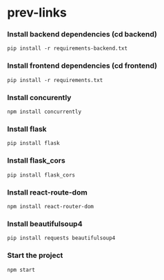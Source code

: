 # prev-links

### Install backend dependencies (cd  backend)

`
pip install -r requirements-backend.txt
`

### Install frontend dependencies (cd  frontend)

`
pip install -r requirements.txt
`

### Install concurently
`
npm install concurrently
`

### Install flask
`
pip install flask
`
### Install flask_cors
`
pip install flask_cors
`

### Install react-route-dom
`
npm install react-router-dom
`

### Install beautifulsoup4
`
pip install requests beautifulsoup4
`

### Start the project
`
npm start
`
